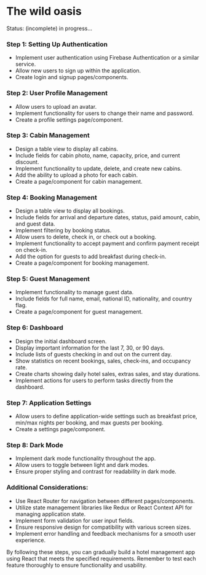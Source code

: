 # The wild oasis
Status: (incomplete) in progress...

### Step 1: Setting Up Authentication
- Implement user authentication using Firebase Authentication or a similar service.
- Allow new users to sign up within the application.
- Create login and signup pages/components.

### Step 2: User Profile Management
- Allow users to upload an avatar.
- Implement functionality for users to change their name and password.
- Create a profile settings page/component.

### Step 3: Cabin Management
- Design a table view to display all cabins.
- Include fields for cabin photo, name, capacity, price, and current discount.
- Implement functionality to update, delete, and create new cabins.
- Add the ability to upload a photo for each cabin.
- Create a page/component for cabin management.

### Step 4: Booking Management
- Design a table view to display all bookings.
- Include fields for arrival and departure dates, status, paid amount, cabin, and guest data.
- Implement filtering by booking status.
- Allow users to delete, check in, or check out a booking.
- Implement functionality to accept payment and confirm payment receipt on check-in.
- Add the option for guests to add breakfast during check-in.
- Create a page/component for booking management.

### Step 5: Guest Management
- Implement functionality to manage guest data.
- Include fields for full name, email, national ID, nationality, and country flag.
- Create a page/component for guest management.

### Step 6: Dashboard
- Design the initial dashboard screen.
- Display important information for the last 7, 30, or 90 days.
- Include lists of guests checking in and out on the current day.
- Show statistics on recent bookings, sales, check-ins, and occupancy rate.
- Create charts showing daily hotel sales, extras sales, and stay durations.
- Implement actions for users to perform tasks directly from the dashboard.

### Step 7: Application Settings
- Allow users to define application-wide settings such as breakfast price, min/max nights per booking, and max guests per booking.
- Create a settings page/component.

### Step 8: Dark Mode
- Implement dark mode functionality throughout the app.
- Allow users to toggle between light and dark modes.
- Ensure proper styling and contrast for readability in dark mode.

### Additional Considerations:
- Use React Router for navigation between different pages/components.
- Utilize state management libraries like Redux or React Context API for managing application state.
- Implement form validation for user input fields.
- Ensure responsive design for compatibility with various screen sizes.
- Implement error handling and feedback mechanisms for a smooth user experience.

By following these steps, you can gradually build a hotel management app using React that meets the specified requirements. Remember to test each feature thoroughly to ensure functionality and usability.